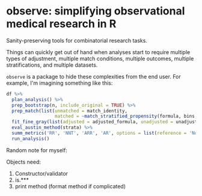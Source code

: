 # observe: simplifying observational medical research in R

Sanity-preserving tools for combinatorial research tasks.

Things can quickly get out of hand when analyses start to require multiple types of adjustment, multiple match conditions, multiple outcomes, multiple stratifications, and multiple datasets.


`observe` is a package to hide these complexities from the end user.
For example, I'm imagining something like this:

```R
df %>%
  plan_analysis() %>%
  prep_bootstrap(n, include_original = TRUE) %>%
  prep_match(list(unmatched = match_identity,
                  matched = ~match_stratified_propensity(formula, bins, ratio))) %>%
  fit_fine_gray(list(adjusted = adjusted_formula, unadjusted = unadjusted_formula)) %>%
  eval_austin_method(strata) %>%
  summ_metrics('RR', 'NNT', 'ARR', 'AR', options = list(reference = 'Not exposed')) %>%
  run_analysis()
```


Random note for myself:

Objects need:

1. Constructor/validator
2. is.*** 
3. print method (format method if complicated)

